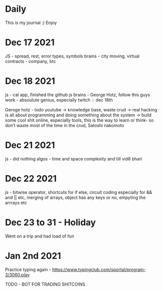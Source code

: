 # Daily
This is my journal :) Enjoy


# Dec 17 2021
JS - spread, rest, error types, symbols 
brains - city moving, virtual contracts - company, btc 

# Dec 18 2021
js - cal app, finished the github js
brains - George Hotz, follow this guys work - absoulute genius, especially twitch 💡
dec 18th 

Geroge hotz  - todo youtube -> knowledge base, waste crud -> real hacking is all about programming and doing something about the system -> build some cool shit online, especially tools, this is the way to learn or think- so don’t waste most of the time in the crud, Satoshi nakomoto

# Dec 21 2021

js - did nothing
algos - time and space complexity and till vid8 bhari 


# Dec 22 2021

js - bitwise operator, shortcuts for if else, circuit coding especially for && and || etc, merging of arrays, object has any keys or no, empyting the arrrays etc

# Dec 23 to 31 - Holiday 

Went on a trip and had load of fun 

# Jan 2nd 2021

Practice typing again  - https://www.typingclub.com/sportal/program-3/3060.play

TODO - BOT FOR TRADING SHITCOINS 








